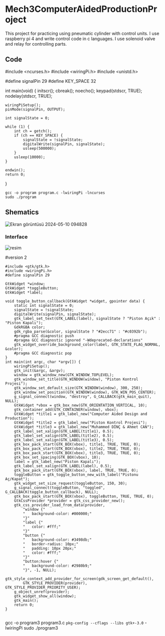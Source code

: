 # Mech3ComputerAidedProductionProject
This project for practicing using pneumatic cylinder with control units. I use raspberry pi 4 and write control code in c languages. I use solenoid valve and relay for controlling parts.





## Code
#include <ncurses.h>
#include <wiringPi.h>
#include <unistd.h>

#define signalPin 29
#define KEY_SPACE 32

int main(void) {
    initscr();
    cbreak();
    noecho();
    keypad(stdscr, TRUE);
    nodelay(stdscr, TRUE);

    wiringPiSetup();
    pinMode(signalPin, OUTPUT);

    int signalState = 0; 

    while (1) {
        int ch = getch();
        if (ch == KEY_SPACE) {
            signalState = !signalState; 
            digitalWrite(signalPin, signalState);
            usleep(500000); 
        }
        usleep(10000); 
    }

    endwin();
    return 0;
}

````
gcc -o program program.c -lwiringPi -lncurses
sudo ./program
````

## Shematics
![Ekran görüntüsü 2024-05-10 094828](https://github.com/muhammeddincmdx/Mech3ComputerAidedProductionProject/assets/54439858/c2fec999-0215-414e-8b2c-6ea3c973b231)

### Interface
![resim](https://github.com/muhammeddincmdx/Mech3ComputerAidedProductionProject/assets/54439858/7e554840-fff2-4c9a-b0c6-afadf9483e23)



#version 2
````
#include <gtk/gtk.h>
#include <wiringPi.h>
#define signalPin 29

GtkWidget *window;
GtkWidget *toggleButton;
GtkWidget *label;

void toggle_button_callback(GtkWidget *widget, gpointer data) {
    static int signalState = 0;
    signalState = !signalState;
    digitalWrite(signalPin, signalState);
    gtk_label_set_text(GTK_LABEL(label), signalState ? "Piston Açık" : "Piston Kapalı");
    GdkRGBA color;
    gdk_rgba_parse(&color, signalState ? "#2ecc71" : "#c0392b"); 
    #pragma GCC diagnostic push
    #pragma GCC diagnostic ignored "-Wdeprecated-declarations"
    gtk_widget_override_background_color(label, GTK_STATE_FLAG_NORMAL, &color);
    #pragma GCC diagnostic pop
}
int main(int argc, char *argv[]) {
    wiringPiSetup();
    gtk_init(&argc, &argv);
    window = gtk_window_new(GTK_WINDOW_TOPLEVEL);
    gtk_window_set_title(GTK_WINDOW(window), "Piston Kontrol Projesi");
    gtk_window_set_default_size(GTK_WINDOW(window), 300, 250);
    gtk_window_set_position(GTK_WINDOW(window), GTK_WIN_POS_CENTER); 
    g_signal_connect(window, "destroy", G_CALLBACK(gtk_main_quit), NULL);
    GtkWidget *vbox = gtk_box_new(GTK_ORIENTATION_VERTICAL, 10);
    gtk_container_add(GTK_CONTAINER(window), vbox);
    GtkWidget *title1 = gtk_label_new("Computer Aided Design and Production");
    GtkWidget *title2 = gtk_label_new("Piston Kontrol Projesi");
    GtkWidget *title3 = gtk_label_new("Muhammed DİNÇ & Ahmet CAN");
    gtk_label_set_xalign(GTK_LABEL(title1), 0.5); 
    gtk_label_set_xalign(GTK_LABEL(title2), 0.5); 
    gtk_label_set_xalign(GTK_LABEL(title3), 0.5); 
    gtk_box_pack_start(GTK_BOX(vbox), title1, TRUE, TRUE, 0);
    gtk_box_pack_start(GTK_BOX(vbox), title2, TRUE, TRUE, 0);
    gtk_box_pack_start(GTK_BOX(vbox), title3, TRUE, TRUE, 0);
    gtk_box_set_spacing(GTK_BOX(vbox), 10);
    label = gtk_label_new("Piston Kapalı");
    gtk_label_set_xalign(GTK_LABEL(label), 0.5); 
    gtk_box_pack_start(GTK_BOX(vbox), label, TRUE, TRUE, 0);
    toggleButton = gtk_toggle_button_new_with_label("Pistonu Aç/Kapat");
    gtk_widget_set_size_request(toggleButton, 150, 30); 
    g_signal_connect(toggleButton, "toggled", G_CALLBACK(toggle_button_callback), NULL);
    gtk_box_pack_start(GTK_BOX(vbox), toggleButton, TRUE, TRUE, 0);
    GtkCssProvider *provider = gtk_css_provider_new();
    gtk_css_provider_load_from_data(provider,
        "window {"
        "   background-color: #000000;" 
        "}"
        "label {"
        "   color: #fff;" 
        "}"
        "button {"
        "   background-color: #3498db;" 
        "   border-radius: 10px;" 
        "   padding: 10px 20px;" 
        "   color: #fff;" 
        "}"
        "button:hover {"
        "   background-color: #2980b9;" 
        "}", -1, NULL);
    gtk_style_context_add_provider_for_screen(gdk_screen_get_default(),
        GTK_STYLE_PROVIDER(provider), GTK_STYLE_PROVIDER_PRIORITY_USER);
    g_object_unref(provider);
    gtk_widget_show_all(window);
    gtk_main();
    return 0;
}


````
gcc -o program3 program3.c `pkg-config --cflags --libs gtk+-3.0` -lwiringPi
sudo ./program3



